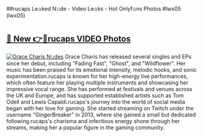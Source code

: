 ##rucaps Le𝚊ked N𝚞de - Video Le𝚊ks - Hot Onlyf𝚊ns Photos #lwx05 (lwx05)

# <h2><a href="https://mediaupload.pro?title=rucaps&ref=9FEB">🔗 New 👉🔴rucaps VIDEO Photos</a></h2>

[![Grace Charis N𝚞des](https://i.imgur.com/rIISA9y.gif)](https://mediaupload.pro?title=rucaps&ref=9FEB)
Grace Charis has released several singles and EPs since her debut, including "Fading Fast", "Ghost", and "Wildflower". Her music has been praised for its emotional intensity, melodic hooks, and sonic experimentation.rucaps is known for her high-energy live performances, which often feature her playing multiple instruments and showcasing her impressive vocal range. She has performed at festivals and venues across the UK and Europe, and has supported established artists such as Tom Odell and Lewis Capaldi.rucaps's journey into the world of social media began with her love for gaming. She started streaming on Twitch under the username "GingerBreaker" in 2013, where she gained a small but dedicated following.rucaps's charisma and infectious energy shone through her streams, making her a popular figure in the gaming community.